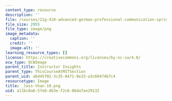 ```yaml
---
content_type: resource
description: ''
file: /courses/21g-410-advanced-german-professional-communication-spring-2017/a11bc8a657e8db3ef2c606da7ee29132_less-than-10.png
file_size: 2955
file_type: image/png
image_metadata:
  caption: ''
  credit: ''
  image-alt: ''
learning_resource_types: []
license: https://creativecommons.org/licenses/by-nc-sa/4.0/
ocw_type: OCWImage
parent_title: Instructor Insights
parent_type: ThisCourseAtMITSection
parent_uid: a6d45f02-3c35-8471-8e33-a3c69474b7c4
resourcetype: Image
title: _less-than-10.png
uid: a11bc8a6-57e8-db3e-f2c6-06da7ee29132
---
```

